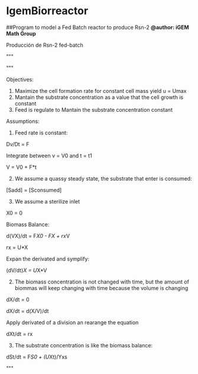 # IgemBiorreactor
##Program to model a Fed Batch reactor to produce Rsn-2
**@author: iGEM Math Group**

Producción de Rsn-2 fed-batch

"""

"""

Objectives:

1. Maximize the cell formation rate for constant cell mass yield
u = Umax
2. Mantain the substrate concentration as a value that the cell growth is constant
3. Feed is regulate to Mantain the substrate concentration constant

Assumptions:

1. Feed rate is constant:

Dv/Dt = F

Integrate between v = V0 and t = t1

V = V0 + F*t

2. We assume a quassy steady state, the substrate that enter is consumed:

[Sadd] = [Sconsumed]

3. We assume a sterilize inlet

X0 = 0

Biomass Balance:

d(VX)/dt = F*X0 - FX + rx*V

rx = U*X

Expan the derivated and symplify:

(dV/dt)*X = U*X*V

2. The biomass concentration is not changed with time, but the amount of biommas will keep
changing with time because the volume is changing

dX/dt = 0

dX/dt = d(X/V)/dt

Apply derivated of a division an rearange the equation

dXt/dt = rx

3. The substrate concentration is like the biomass balance:

dSt/dt = F*S0 + (U*Xt)/Yxs

"""

